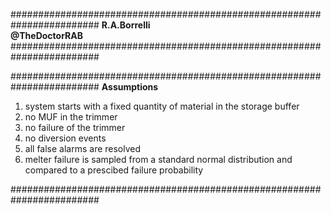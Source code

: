 ########################################################################
**R.A.Borrelli**
<br>
**@TheDoctorRAB** 
########################################################################



########################################################################
**Assumptions**
<br>
<ol>
<li>system starts with a fixed quantity of material in the storage buffer
<li>no MUF in the trimmer
<li>no failure of the trimmer
<li>no diversion events
<li>all false alarms are resolved
<li>melter failure is sampled from a standard normal distribution and compared to a prescibed failure probability
</ol>
########################################################################
